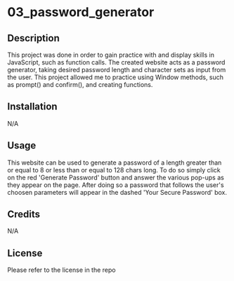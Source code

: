 # 03_password_generator

## Description

This project was done in order to gain practice with and display skills in JavaScript, such as function calls. The created website
acts as a password generator, taking desired password length and character sets as input from the user. This project allowed me to 
practice using Window methods, such as prompt() and confirm(), and creating functions.

## Installation

N/A

## Usage

This website can be used to generate a password of a length greater than or equal to 8 or less than or equal to 128 chars long. To do
so simply click on the red 'Generate Password' button and answer the various pop-ups as they appear on the page. After doing so a password
that follows the user's choosen parameters will appear in the dashed 'Your Secure Password' box.

## Credits

N/A

## License

Please refer to the license in the repo